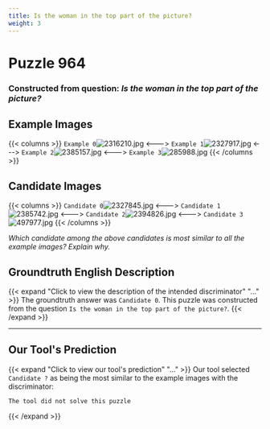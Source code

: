 ```yaml
---
title: Is the woman in the top part of the picture?
weight: 3
---
```


# Puzzle 964
### Constructed from question: _Is the woman in the top part of the picture?_


## Example Images
{{< columns >}}
`Example 0`![2316210.jpg](/gqa_images/2316210.jpg)
<--->
`Example 1`![2327917.jpg](/gqa_images/2327917.jpg)
<--->
`Example 2`![2385157.jpg](/gqa_images/2385157.jpg)
<--->
`Example 3`![285988.jpg](/gqa_images/285988.jpg)
{{< /columns >}}

## Candidate Images
{{< columns >}}
`Candidate 0`![2327845.jpg](/gqa_images/2327845.jpg)
<--->
`Candidate 1`![2385742.jpg](/gqa_images/2385742.jpg)
<--->
`Candidate 2`![2394826.jpg](/gqa_images/2394826.jpg)
<--->
`Candidate 3`![497977.jpg](/gqa_images/497977.jpg)
{{< /columns >}}

*Which candidate among the above candidates is most similar to all the example images? Explain why.*

## Groundtruth English Description

{{< expand "Click to view the description of the intended discriminator" "..." >}}
The groundtruth answer was `Candidate 0`. This puzzle was constructed from the question `Is the woman in the top part of the picture?`.
{{< /expand >}}

---

## Our Tool's Prediction

{{< expand "Click to view our tool's prediction" "..." >}}
Our tool selected `Candidate ?` as being the most similar to the example images with the discriminator:
```plaintext
The tool did not solve this puzzle
```
{{< /expand >}}
